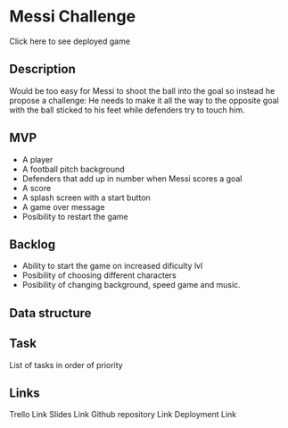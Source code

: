 # Messi Challenge

Click here to see deployed game

## Description
Would be too easy for Messi to shoot the ball into the goal so instead he propose a challenge: He needs to make it all the way to the opposite goal with the ball sticked to his feet while defenders try to touch him.
## MVP
- A player
- A football pitch background
- Defenders that add up in number when Messi scores a goal
- A score
- A splash screen with a start button
- A game over message
- Posibility to restart the game

## Backlog
- Ability to start the game on increased dificulty lvl
- Posibility of choosing different characters
- Posibility of changing background, speed game and music.

## Data structure


## Task
List of tasks in order of priority

## Links
Trello Link
Slides Link
Github repository Link
Deployment Link
